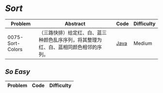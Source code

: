 # *Sort*

|Problem|Abstract|Code|Difficulty|
| --- | --- | --- | --- |
|0075-Sort-Colors|（三路快排）给定红、白、蓝三种颜色乱序序列，将其整理为红、白、蓝相同颜色相邻的序列。|[Java](../LeetCode/Java/0075-Sort-Colors/src)|Medium|

## *So Easy*
|Problem|Code|Difficulty|
| --- | --- | --- |
